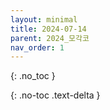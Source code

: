 ```yaml
---
layout: minimal
title: 2024-07-14
parent: 2024_모각코
nav_order: 1
---
```


{: .no_toc }

{: .no-toc .text-delta }
